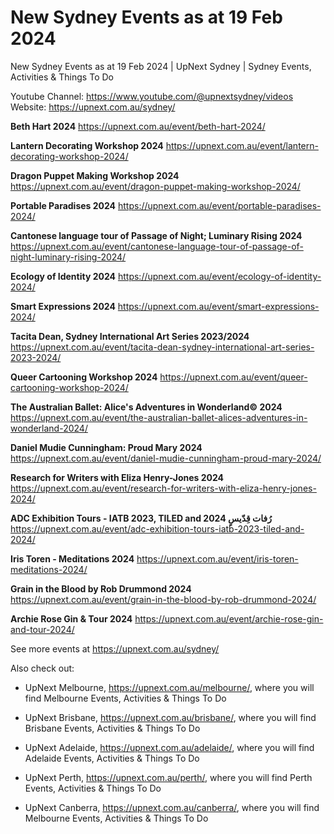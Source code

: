 # New Sydney Events as at 19 Feb 2024
New Sydney Events as at 19 Feb 2024 | UpNext Sydney | Sydney Events, Activities &amp; Things To Do

Youtube Channel: https://www.youtube.com/@upnextsydney/videos 
Website: https://upnext.com.au/sydney/


**Beth Hart 2024**
 https://upnext.com.au/event/beth-hart-2024/

**Lantern Decorating Workshop 2024**
 https://upnext.com.au/event/lantern-decorating-workshop-2024/

**Dragon Puppet Making Workshop 2024**
 https://upnext.com.au/event/dragon-puppet-making-workshop-2024/

**Portable Paradises 2024**
 https://upnext.com.au/event/portable-paradises-2024/

**Cantonese language tour of Passage of Night; Luminary Rising 2024**
 https://upnext.com.au/event/cantonese-language-tour-of-passage-of-night-luminary-rising-2024/

**Ecology of Identity 2024**
 https://upnext.com.au/event/ecology-of-identity-2024/

**Smart Expressions 2024**
 https://upnext.com.au/event/smart-expressions-2024/

**Tacita Dean, Sydney International Art Series 2023/2024**
 https://upnext.com.au/event/tacita-dean-sydney-international-art-series-2023-2024/

**Queer Cartooning Workshop 2024**
 https://upnext.com.au/event/queer-cartooning-workshop-2024/

**The Australian Ballet: Alice's Adventures in Wonderland© 2024**
 https://upnext.com.au/event/the-australian-ballet-alices-adventures-in-wonderland-2024/

**Daniel Mudie Cunningham: Proud Mary 2024**
 https://upnext.com.au/event/daniel-mudie-cunningham-proud-mary-2024/

**Research for Writers with Eliza Henry-Jones 2024**
 https://upnext.com.au/event/research-for-writers-with-eliza-henry-jones-2024/

**ADC Exhibition Tours - IATB 2023, TILED and رُفات قِدّيسٍ 2024**
 https://upnext.com.au/event/adc-exhibition-tours-iatb-2023-tiled-and-2024/

**Iris Toren - Meditations 2024**
 https://upnext.com.au/event/iris-toren-meditations-2024/

**Grain in the Blood by Rob Drummond 2024**
 https://upnext.com.au/event/grain-in-the-blood-by-rob-drummond-2024/

**Archie Rose Gin & Tour 2024**
 https://upnext.com.au/event/archie-rose-gin-and-tour-2024/



See more events at https://upnext.com.au/sydney/


Also check out:

* UpNext Melbourne, https://upnext.com.au/melbourne/, where you will find Melbourne Events, Activities & Things To Do

* UpNext Brisbane, https://upnext.com.au/brisbane/, where you will find Brisbane Events, Activities & Things To Do

* UpNext Adelaide, https://upnext.com.au/adelaide/, where you will find Adelaide Events, Activities & Things To Do

* UpNext Perth, https://upnext.com.au/perth/, where you will find Perth Events, Activities & Things To Do

* UpNext Canberra, https://upnext.com.au/canberra/, where you will find Melbourne Events, Activities & Things To Do